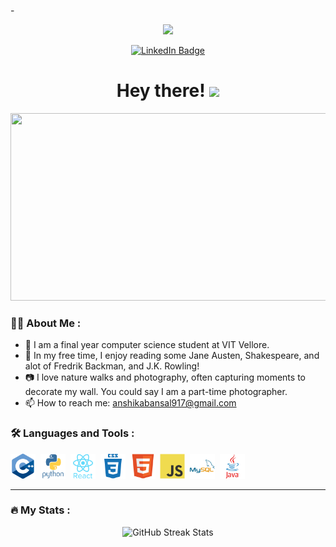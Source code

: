 -<div id="header" align="center">
  <img src="https://media.giphy.com/media/aIJDrOomj81MQZz2uO/giphy.gif?cid=ecf05e4793sm1lfwpcdkljv09n3dx2boua0pbr303fw0gd8q&ep=v1_gifs_related&rid=giphy.gif&ct=s" width="100"/>
</div>

<div id="badges" align="center">
  <a href="https://www.linkedin.com/in/anshika-bansal-95b32021b/" target="_blank">
    <img src="https://img.shields.io/badge/LinkedIn-blue?style=for-the-badge&logo=linkedin&logoColor=white" alt="LinkedIn Badge"/>
  </a>
  
</div>

<h1 align="center">
  Hey there!
  <img src="https://media1.giphy.com/media/v1.Y2lkPTc5MGI3NjExam51Z20ybzluenRwNXQ3aGNydTQyaHNlMDBjb3FmMzV0cTB2bjlyMSZlcD12MV9pbnRlcm5hbF9naWZfYnlfaWQmY3Q9Zw/NTjxSbh6KnqSyRa1zk/giphy.webp" width="30px"/>
</h1>

<div align="center">
  <img src="https://media2.giphy.com/media/v1.Y2lkPTc5MGI3NjExdjl4M2xqMGdvOGU2NHMxN2h4OHIzbHNtYTJrYnJ3N2xtZmJwYjB2YSZlcD12MV9pbnRlcm5hbF9naWZfYnlfaWQmY3Q9cw/bhBWbzBjgeSxEjBG9R/giphy.webp" width="600" height="300"/>
</div>

### :woman_technologist: About Me :

- :telescope: I am a final year computer science student at VIT Vellore.
- :book: In my free time, I enjoy reading some Jane Austen, Shakespeare, and alot of Fredrik Backman, and J.K. Rowling!
- :camera: I love nature walks and photography, often capturing moments to decorate my wall. You could say I am a part-time photographer.
- :mailbox: How to reach me: anshikabansal917@gmail.com

### :hammer_and_wrench: Languages and Tools :
<div>
  <img src="https://github.com/devicons/devicon/blob/master/icons/cplusplus/cplusplus-original.svg" title="C++" alt="C++" width="40" height="40"/>&nbsp;
  <img src="https://github.com/devicons/devicon/blob/master/icons/python/python-original-wordmark.svg" title="Python" alt="Python" width="40" height="40"/>&nbsp;
  <img src="https://github.com/devicons/devicon/blob/master/icons/react/react-original-wordmark.svg" title="React" alt="React" width="40" height="40"/>&nbsp;
  <img src="https://github.com/devicons/devicon/blob/master/icons/css3/css3-plain-wordmark.svg"  title="CSS3" alt="CSS" width="40" height="40"/>&nbsp;
  <img src="https://github.com/devicons/devicon/blob/master/icons/html5/html5-original.svg" title="HTML5" alt="HTML" width="40" height="40"/>&nbsp;
  <img src="https://github.com/devicons/devicon/blob/master/icons/javascript/javascript-original.svg" title="JavaScript" alt="JavaScript" width="40" height="40"/>&nbsp;
  <img src="https://github.com/devicons/devicon/blob/master/icons/mysql/mysql-original-wordmark.svg" title="MySQL"  alt="MySQL" width="40" height="40"/>&nbsp;
  <img src="https://github.com/devicons/devicon/blob/master/icons/java/java-original-wordmark.svg" title="Java" alt="Java" width="40" height="40"/>&nbsp;
</div>

---

### :fire: My Stats :
<div align="center">
  <img src="https://github-readme-streak-stats.herokuapp.com/?user=AnshikaBansal2004" alt="GitHub Streak Stats"/>
</div>


